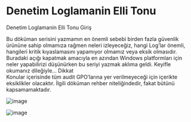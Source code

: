 # Denetim Loglamanin Elli Tonu
Denetim Loglamanin Elli Tonu
Giriş  

Bu döküman serisini yazmamın en önemli  sebebi birden fazla güvenlik ürününe sahip olmamıza 
rağmen neleri izleyeceğiz, hangi Log’lar önemli, hangileri kritik kıyaslamasını yapamıyor olmamız veya 
eksik olmasıdır. Buradaki açığı kapatmak amacıyla en azından Windows platformları için neler 
yapabilirizi düşünürken bu seriyi yazmak aklıma geldi. Keyifle okumanız dileğiyle… 
Dikkat  
Konular içerisinde tüm audit GPO’larına yer verilmeyeceği için içerikte eksiklikler olacaktır. İlgili 
döküman rehber niteliğindedir, fakat bütünü kapsamamaktadır.

![image](https://github.com/user-attachments/assets/3d25e330-255c-4dad-b80b-89c9dc3201bd)

![image](https://github.com/user-attachments/assets/6b41b67d-58d7-4a9b-9fbe-bbd565f45b54)






